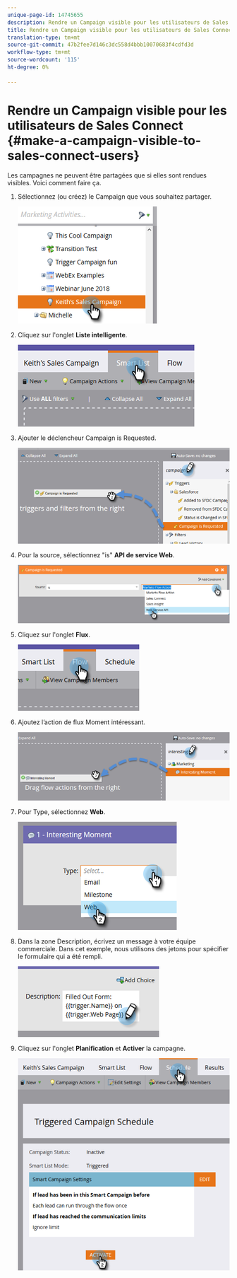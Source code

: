 ```yaml
---
unique-page-id: 14745655
description: Rendre un Campaign visible pour les utilisateurs de Sales Connect - Marketo Docs - Documentation sur les produits
title: Rendre un Campaign visible pour les utilisateurs de Sales Connect
translation-type: tm+mt
source-git-commit: 47b2fee7d146c3dc558d4bbb10070683f4cdfd3d
workflow-type: tm+mt
source-wordcount: '115'
ht-degree: 0%

---
```



# Rendre un Campaign visible pour les utilisateurs de Sales Connect {#make-a-campaign-visible-to-sales-connect-users}

Les campagnes ne peuvent être partagées que si elles sont rendues visibles. Voici comment faire ça.

1. Sélectionnez (ou créez) le Campaign que vous souhaitez partager.

   ![](assets/one.png)

1. Cliquez sur l&#39;onglet **Liste intelligente**.

   ![](assets/two.png)

1. Ajouter le déclencheur Campaign is Requested.

   ![](assets/three.png)

1. Pour la source, sélectionnez &quot;is&quot; **API de service Web**.

   ![](assets/4.png)

1. Cliquez sur l&#39;onglet **Flux**.

   ![](assets/five.png)

1. Ajoutez l’action de flux Moment intéressant.

   ![](assets/six.png)

1. Pour Type, sélectionnez **Web**.

   ![](assets/seven.png)

1. Dans la zone Description, écrivez un message à votre équipe commerciale. Dans cet exemple, nous utilisons des jetons pour spécifier le formulaire qui a été rempli.

   ![](assets/eight.png)

1. Cliquez sur l&#39;onglet **Planification** et **Activer** la campagne.

   ![](assets/nine.png)

